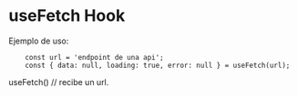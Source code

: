 # useFetch Hook

Ejemplo de uso: 
```
    const url = 'endpoint de una api';
    const { data: null, loading: true, error: null } = useFetch(url);
```

useFetch() // recibe un url.